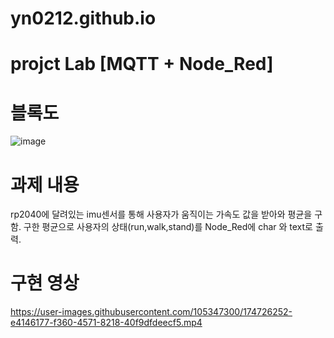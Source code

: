 # yn0212.github.io
# projct Lab [MQTT + Node_Red]
# 블록도
![image](https://user-images.githubusercontent.com/105347300/174726145-73536a89-5613-4800-869b-9a36efc7a1a4.png)
# 과제 내용
rp2040에 달려있는 imu센서를 통해 사용자가 움직이는 가속도 값을 받아와 평균을 구함.
구한 평균으로 사용자의 상태(run,walk,stand)를 Node_Red에 char 와 text로 출력.
# 구현 영상
https://user-images.githubusercontent.com/105347300/174726252-e4146177-f360-4571-8218-40f9dfdeecf5.mp4

